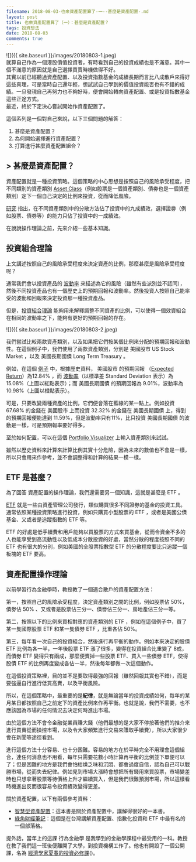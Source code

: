 ```yaml
---
filename: 2018-08-03-也來資產配置算了-一--甚麼是資產配置-.md
layout: post
title: 也來資產配置算了（一）：甚麼是資產配置？
tags: 投資想法
date: 2018-08-03
comments: true
---
```


![]({{ site.baseurl }}/images/20180803-1.jpeg)  
就算自己作為一個港股價值投資者，有時看到自己的投資成績也是不滿意。其中一個不滿意的原因就是自己選擇買賣時機做得不好。  
其實以前已經聽過資產配置、以及投資指數基金的成績長期而言比八成散戶來得好這些真理，可是當時自己還年輕，想試試自己學到的價值投資能否也有不錯的成績。一旦發現自己再努力也不夠好時，便會開始轉向資產配置、或是投資指數基金這些正途方式。  
最近，終於下定決心嘗試開始作資產配置了。

這個系列是一個對自己來說，以下三個問題的解答：

1. 甚麼是資產配置？
2. 為何開始選擇進行資產配置？
3. 打算進行甚麼資產配置組合？

## > 甚麼是資產配置？

資產配置就是一種投資策略。這個策略的中心思想是按照自己的風險承受程度，把不同類別的資產類別 [Asset Class](https://www.investopedia.com/terms/a/assetclasses.asp)（例如股票是一個資產類別、債劵也是一個資產類別）定下一個自己決定的比例來投資，從而降低風險。

[研究](https://www.cfapubs.org/doi/pdf/10.2469/faj.v66.n2.4) 指出，在不同資產類別中的分散方法佔了投資中的九成績效，選擇證劵（例如股票、債劵等）的能力只佔了投資中的一成績效。

在說說操作理論之前，先來介紹一些基本知識。

## 投資組合理論

上文講述按照自己的風險承受程度來決定資產的比例，那麼甚麼是風險承受程度呢？

通常我們會以投資產品的 [波動率](https://www.investopedia.com/terms/v/volatility.asp) 來描述為它的風險（雖然有些派別並不認同），然後不同投資產品也有一個歷史上的預期回報和波動率。然後投資人按照自己能率受的波動和回報來決定投資那一種投資產品。

但是，[投資組合理論](https://www.investopedia.com/terms/m/modernportfoliotheory.asp) 能夠用來解釋調整不同資產的比例，可以使得一個效資組合在相同的波動率之下，能夠有更好的預期回報的存在。

![]({{ site.baseurl }}/images/20180803-2.jpeg)

我們嘗試比較兩款資產類別，以及如果把它們按某個比例來分配的預期回報和波動性。在這個例子中，我們使用了兩款資產類別，分別是 美國股市 US Stock Market ，以及 美國長期國債 Long Term Treasury 。

例如，在這個 [例子](https://www.portfoliovisualizer.com/efficient-frontier?s=y&endYear=2018&startYear=1978&asset1=TotalStockMarket&asset2=LongTreasury) 中，根據歷史資料， 美國股市 的預期回報 （[Expected Return](https://www.investopedia.com/terms/e/expectedreturn.asp)）為12.84% ，而 [波動率](https://www.investopedia.com/terms/v/volatility.asp)（以標準差 Standard Deviation 表示）為15.08%（上圖以紅點表示）；而 美國長期國債 的預期回報為 9.01%，波動率為 10.98%（上圖以橙點表示）。

可是，只要改變兩種資產的比例，它們便會落在藍線的某一點上。例如投資 67.68% 的金錢在 美國股市 上而投資 32.32% 的金錢在 美國長期國債 上，得到的預期回報便能達到 11.59%，但是波動率只有11%，比只投資 美國長期國債 的波動是一樣，可是預期報率要好得多。

至於如何配置，可以在這個 [Portfolio Visualizer](https://www.portfoliovisualizer.com/efficient-frontier?s=y&endYear=2018&startYear=1978&asset1=TotalStockMarket&asset2=LongTreasury) 上輸入資產類別來試試。

雖然以歷史資料來計算來計算比例其實十分危險，因為未來的數值也不會是一樣，所以只會用來作參考，並不會調整得和計算的結果一模一樣。

## ETF 是甚麼？

為了回答 資產配置的操作理論，我們還需要另一個知識，這就是甚麼是 ETF 。

[ETF](https://zh.m.wikipedia.org/wiki/ETF) 就是一些由資產管理公司發行，類似購買很多不同證劵的基金的投資工具。通常依照某種投資策略進行投資，例如只購買小型股票的 ETF ，或者是美國公債基金、又或者是追蹤指數的 ETF 等。

ETF 的好處是低手續費和用戶能夠以買股票的方式來買基金，從而令資金不多的人也能享受到高流動性以及低成本分散投資的好處，當然分散的程度按照不同的 ETF 也有很大的分別，例如美國的全股票指數型 ETF 的分散程度要比只追蹤一個板塊的 ETF 要高。

## 資產配置操作理論

以前學習行為金融學時，教授教了一個適合散戶的資產配置方法：

第一，按照自己的風險承受程度，決定資產類別之間的比例，例如股票佔 50%，債劵佔 50% 、又或者是股票佔三分一、債劵佔三分一、房地產佔三分一等。

第二，按照以下的比例來買相對應的資產類別的 ETF ，例如在這個例子中，買了某一隻國際股票 ETF 和某一隻債劵 ETF ，比重各佔 50%。

第三，每年看一次自己的投資組合，然後進行再平衡的動作。例如本來決定的股債 ETF 比例為各一半，一年後股票 ETF 漲了很多，變得在投資組合比重變了 8成，而債劵 ETF 變得只有兩成，那麼便賣掉一些股票 ETF、買入一些債劵 ETF，使得股債 ETF 的比例再度變成各佔一半，然後每年都做一次這個動作。

在這個投資策略裡，目的並不是要取得最強的回報（雖然回報其實也不錯），而是要強逼自行進行低買高賣，以及平衡風險。

所以，在這個策略中，最重要的是**紀律**，就是無論當年的投資成績如何，每年的某月某日都按照自己之前定下的資產比例來作再平衡。也就是說，我們不需要，也不應該因為市場的任何情況去決定何時進出市場。

由於這個方法不會令金融從業員賺大錢（他們最想的是大家不停按著他們的推介來進行買賣從而操控市場，以及令大家頻繁進行交易來賺取手續費），所以大家很少會在新聞等途徑看到。

進行這個方法十分容易、也十分困難。容易的地方在於平時完全不用理會這個組合，連任何消息也不用看，每年只需要花數小時計算再平衡的比例並下單便可以了；但是困難的地方是我們會怕枯燥乏味和沉悶、都會過度自信，認為自己可以戰勝市場，從而失去紀律。例如見到市場大漲時會想把所有錢用來買股票，市場變差時也只想拿著股票等待價格上升才繼續買入，但是我們很難預測市場，所以這樣看時機進出反而很容易令投資績效變得更差。

關於資產配置，以下有兩個參考資料：

* [智慧型資產配置](http://www.books.com.tw/products/0010396232)：這本書是關於資產配置中，講解得很好的一本書。
* [綠角財經筆記](http://greenhornfinancefootnote.blogspot.com)：這個是在台灣講解資產配置、指數化投資和 ETF 中最有名的一個部落格。

提外話，當年上的這課 行為金融學 是我學到的金融學課程中最受用的一科。教授在教了我們這一班後便離開了大學，到投資機構工作了。他也有開設了一個公開課，名為 [經濟學家夏春的投資必修課](https://www.ximalaya.com/shangye/10600563/)()。